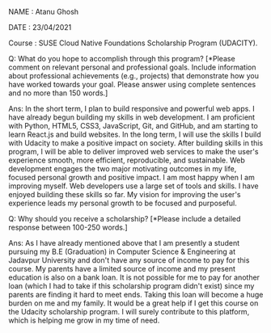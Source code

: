 NAME : Atanu Ghosh

DATE : 23/04/2021

Course : SUSE Cloud Native Foundations Scholarship Program (UDACITY).


Q: What do you hope to accomplish through this program? 
[*Please comment on relevant personal and professional goals. Include information about professional achievements (e.g., projects) that demonstrate how you have worked towards your goal. Please answer using complete sentences and no more than 150 words.]

Ans: In the short term, I plan to build responsive and powerful web apps. I have already begun building my skills in web development. I am proficient with Python, HTML5, CSS3, JavaScript, Git, and GitHub, and am starting to learn React.js and build websites.
In the long term, I will use the skills I build with Udacity to make a positive impact on society. After building skills in this program, I will be able to deliver improved web services to make the user's experience smooth, more efficient, reproducible, and sustainable. Web development engages the two major motivating outcomes in my life, focused personal growth and positive impact.
I am most happy when I am improving myself. Web developers use a large set of tools and skills. I have enjoyed building these skills so far. My vision for improving the user's experience leads my personal growth to be focused and purposeful.


Q: Why should you receive a scholarship? 
[*Please include a detailed response between 100-250 words.]

Ans: As I have already mentioned above that I am presently a student pursuing my B.E (Graduation) in Computer Science & Engineering at Jadavpur University and don't have any source of income to pay for this course. My parents have a limited source of income and my present education is also on a bank loan. It is not possible for me to pay for another loan (which I had to take if this scholarship program didn't exist) since my parents are finding it hard to meet ends. Taking this loan will become a huge burden on me and my family. It would be a great help if I get this course on the Udacity scholarship program. I will surely contribute to this platform, which is helping me grow in my time of need.
